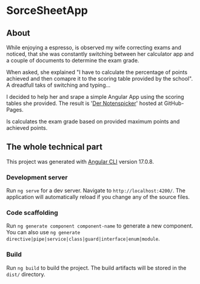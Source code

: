 # SorceSheetApp

## About

While enjoying a espresso, is observed my wife correcting exams and noticed, that she was constantly switching between her calculator app and a couple of documents to determine the exam grade.

When asked, she explained "I have to calculate the percentage of points achieved and then comapre it to the scoring table provided by the school". A dreadfull taks of switching and typing...

I decided to help her and srape a simple Angular App using the scoring tables she provided. The result is '[Der Notenspicker](https://simonschulte.github.io/grading-score-sheet-app/)' hosted at GitHub-Pages.

Is calculates the exam grade based on provided maximum points and achieved points.

## The whole technical part

This project was generated with [Angular CLI](https://github.com/angular/angular-cli) version 17.0.8.

### Development server

Run `ng serve` for a dev server. Navigate to `http://localhost:4200/`. The application will automatically reload if you change any of the source files.

### Code scaffolding

Run `ng generate component component-name` to generate a new component. You can also use `ng generate directive|pipe|service|class|guard|interface|enum|module`.

### Build

Run `ng build` to build the project. The build artifacts will be stored in the `dist/` directory.
